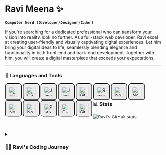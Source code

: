 # Ravi Meena ✨

**`Computer Nerd (Developer/Designer/Coder)`**

If you're searching for a dedicated professional who can transform your vision into reality, look no further. As a full-stack web developer, Ravi excel at creating user-friendly and visually captivating digital experiences. Let him bring your digital ideas to life, seamlessly blending elegance and functionality in both front-end and back-end development. Together with him, you will create a digital masterpiece that exceeds your expectations.

---

### 🧰 Languages and Tools

<div>
    <img align="left" alt="HTML" width="30px" style="padding:10px;background-color:#ececec;border:2px solid #121212;border-radius:10px" src="https://cdn.jsdelivr.net/gh/devicons/devicon/icons/html5/html5-plain.svg" />
    <img align="left" alt="CSS" width="30px" style="padding:10px;background-color:#ececec;border:2px solid #121212;border-radius:10px" src="https://cdn.jsdelivr.net/gh/devicons/devicon/icons/css3/css3-plain.svg" />
    <img align="left" alt="JavaScript" width="30px" style="padding:10px;background-color:#ececec;border:2px solid #121212;border-radius:10px" src="https://cdn.jsdelivr.net/gh/devicons/devicon/icons/javascript/javascript-plain.svg" />
    <img align="left" alt="JavaScript" width="30px" style="padding:10px;background-color:#ececec;border:2px solid #121212;border-radius:10px" src="https://cdn.jsdelivr.net/gh/devicons/devicon/icons/sass/sass-original.svg" />
    <img align="left" alt="Git" width="30px" style="padding:10px;background-color:#ececec;border:2px solid #121212;border-radius:10px" src="https://cdn.jsdelivr.net/gh/devicons/devicon/icons/git/git-original.svg" />
    <img align="left" alt="React" width="30px" style="padding:10px;background-color:#ececec;border:2px solid #121212;border-radius:10px" src="https://cdn.jsdelivr.net/gh/devicons/devicon/icons/react/react-original.svg" />
    <img align="left" alt="NodeJS" width="30px" style="padding:10px;background-color:#ececec;border:2px solid #121212;border-radius:10px" src="https://cdn.jsdelivr.net/gh/devicons/devicon/icons/nodejs/nodejs-original.svg" />
    <img align="left" alt="NodeJS" width="30px" style="padding:10px;background-color:#ececec;border:2px solid #121212;border-radius:10px" src="https://cdn.jsdelivr.net/gh/devicons/devicon/icons/threejs/threejs-original.svg" />
    <img align="left" alt="NodeJS" width="30px" style="padding:10px;background-color:#ececec;border:2px solid #121212;border-radius:10px" src="https://cdn.jsdelivr.net/gh/devicons/devicon/icons/express/express-original.svg" />
    <img align="left" alt="NodeJS" width="30px" style="padding:10px;background-color:#ececec;border:2px solid #121212;border-radius:10px" src="https://cdn.jsdelivr.net/gh/devicons/devicon/icons/mongodb/mongodb-original.svg" />
    <img align="left" alt="Python" width="30px" style="padding:10px;background-color:#ececec;border:2px solid #121212;border-radius:10px" src="https://cdn.jsdelivr.net/gh/devicons/devicon/icons/python/python-plain.svg" />
    <img align="left" alt="C++" width="30px" style="padding:10px;background-color:#ececec;border:2px solid #121212;border-radius:10px" src="https://cdn.jsdelivr.net/gh/devicons/devicon/icons/cplusplus/cplusplus-line.svg" />
    <img align="left" alt="GitHub" width="30px" style="padding:10px;background-color:#ececec;border:2px solid #121212;border-radius:10px" src="https://cdn.jsdelivr.net/gh/devicons/devicon/icons/github/github-original.svg" />
</div>
<br>

#

### 📊 Stats

![Ravi's GitHub stats](https://github-readme-stats.vercel.app/api?username=skykingravi&show_icons=true&theme=dracula)

#

<details>
 <summary><h3>👨‍💻 Ravi's Coding Journey</h3></summary>A passionate full stack web developer and UI/UX designer. Ravi discovered the world of HTML, CSS, and JavaScript as a mere computer subject back in his 6th grade. Little did he know, that those initial interactions with code would evolve into such an unwavering dedication and an unquenchable thirst for knowledge. During Ravi's initial college years, he discovered the true potential of these technologies and fully embraced them. Today, Ravi possesses a comprehensive skill set in both front-end and back-end web development. His creativity and attention to details make him a skilled UI/UX designer as well.

[website]: https://ravis-portfolio.vercel.app
